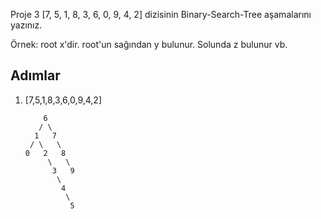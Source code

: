 Proje 3
[7, 5, 1, 8, 3, 6, 0, 9, 4, 2] dizisinin Binary-Search-Tree aşamalarını yazınız.

Örnek: root x'dir. root'un sağından y bulunur. Solunda z bulunur vb.


## Adımlar

1. [7,5,1,8,3,6,0,9,4,2] 

           6
          / \
         1   7
        / \   \
       0   2   8
            \   \
             3   9
              \
               4
                \
                 5